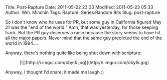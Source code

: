Title: Post-Rapture
Date: 2011-05-22 23:33
Modified: 2011-05-23 05:33
Author: Wm. Minchin
Tags: Rapture, Series:Random Bits
Slug: post-rapture

So I don't know who he uses for PR, but some guy in California figured
May 21 was the "end of the world." Amh, that was yesterday, for those
keeping track. But the PR guy deserves a raise because the story seems
to have hit all the major papers. Never mind that the same guy predicted
the end of the world in 1994....

Anyway, there's nothing quite like being shut down with scripture:

<div class="separator" style="clear: both; text-align: center;">

<p>
[![](http://i.imgur.com/obytk.jpg)](http://i.imgur.com/obytk.jpg)

</div>

Anyway, I thought I'd share; it made me laugh :)

